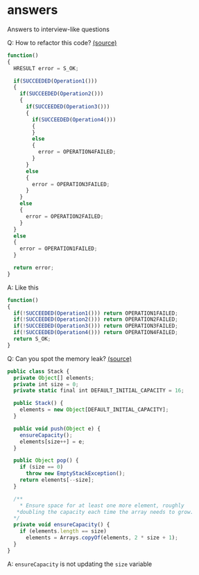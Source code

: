 # answers

Answers to interview-like questions

Q: How to refactor this code? [(source)](https://github.com/arialdomartini/Back-End-Developer-Interview-Questions)

```js
function()
{
  HRESULT error = S_OK;

  if(SUCCEEDED(Operation1()))
  {
    if(SUCCEEDED(Operation2()))
    {
      if(SUCCEEDED(Operation3()))
      {
        if(SUCCEEDED(Operation4()))
        {
        }
        else
        {
          error = OPERATION4FAILED;
        }
      }
      else
      {
        error = OPERATION3FAILED;
      }
    }
    else
    {
      error = OPERATION2FAILED;
    }
  }
  else
  {
    error = OPERATION1FAILED;
  }

  return error;
}
```

A: Like this

```js
function()
{
  if(!SUCCEEDED(Operation1())) return OPERATION1FAILED;
  if(!SUCCEEDED(Operation2())) return OPERATION2FAILED;
  if(!SUCCEEDED(Operation3())) return OPERATION3FAILED;
  if(!SUCCEEDED(Operation4())) return OPERATION4FAILED;
  return S_OK;
}
```

Q: Can you spot the memory leak? [(source)](https://github.com/arialdomartini/Back-End-Developer-Interview-Questions)

```js
public class Stack {
  private Object[] elements;
  private int size = 0;
  private static final int DEFAULT_INITIAL_CAPACITY = 16;

  public Stack() {
    elements = new Object[DEFAULT_INITIAL_CAPACITY];
  }

  public void push(Object e) {
    ensureCapacity();
    elements[size++] = e;
  }

  public Object pop() {
    if (size == 0)
      throw new EmptyStackException();
    return elements[--size];
  }

  /**
    * Ensure space for at least one more element, roughly
   *doubling the capacity each time the array needs to grow.
  */
  private void ensureCapacity() {
    if (elements.length == size)
      elements = Arrays.copyOf(elements, 2 * size + 1);
  }
}
```

A: `ensureCapacity` is not updating the `size` variable
